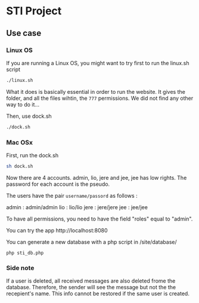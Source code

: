 # STI Project

## Use case

### Linux OS
If you are running a Linux OS, you might want to try first to run the linux.sh script

```bash 
./linux.sh
```

What it does is basically essential in order to run the website. 
It gives the folder, and all the files wihtin, the `777` permissions. 
We did not find any other way to do it...

Then, use dock.sh 

```bash 
./dock.sh
```

### Mac OSx

First, run the dock.sh

```bash 
sh dock.sh
```

Now there are 4 accounts. admin, lio, jere and jee, jee has low rights. The password for each account is the pseudo.

The users have the pair `username/passord` as follows : 

admin : admin/admin
lio : lio/lio
jere : jere/jere
jee : jee/jee

To have all permissions, you need to have the field "roles" equal to "admin".

You can try the app    http://localhost:8080

You can generate a new database with a php script in /site/database/ 

```php sti_db.php```


### Side note

If a user is deleted, all received messages are also deleted frome the database.
Therefore, the sender will see the message but not the the recepient's name.
This info cannot be restored if the same user is created.

